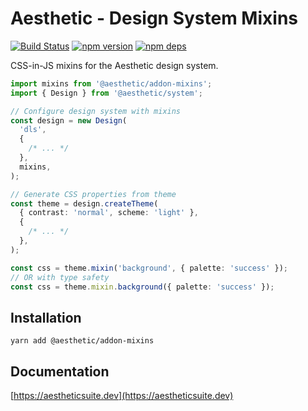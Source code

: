# Aesthetic - Design System Mixins

[![Build Status](https://github.com/aesthetic-suite/framework/workflows/Build/badge.svg)](https://github.com/aesthetic-suite/framework/actions?query=branch%3Amaster)
[![npm version](https://badge.fury.io/js/%40aesthetic%addon-mixins.svg)](https://www.npmjs.com/package/@aesthetic/addon-mixins)
[![npm deps](https://david-dm.org/aesthetic-suite/framework.svg?path=packages/addon-mixins)](https://www.npmjs.com/package/@aesthetic/addon-mixins)

CSS-in-JS mixins for the Aesthetic design system.

```ts
import mixins from '@aesthetic/addon-mixins';
import { Design } from '@aesthetic/system';

// Configure design system with mixins
const design = new Design(
  'dls',
  {
    /* ... */
  },
  mixins,
);

// Generate CSS properties from theme
const theme = design.createTheme(
  { contrast: 'normal', scheme: 'light' },
  {
    /* ... */
  },
);

const css = theme.mixin('background', { palette: 'success' });
// OR with type safety
const css = theme.mixin.background({ palette: 'success' });
```

## Installation

```
yarn add @aesthetic/addon-mixins
```

## Documentation

[https://aestheticsuite.dev](https://aestheticsuite.dev)
